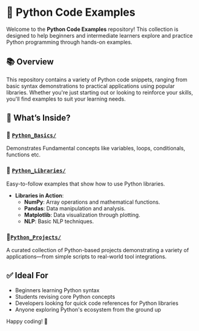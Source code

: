 # 🐍 Python Code Examples

Welcome to the **Python Code Examples** repository! This collection is designed to help beginners and intermediate learners explore and practice Python programming through hands-on examples.

## 📚 Overview

This repository contains a variety of Python code snippets, ranging from basic syntax demonstrations to practical applications using popular libraries. Whether you're just starting out or looking to reinforce your skills, you'll find examples to suit your learning needs.


## 📌 What’s Inside?

### 🔸 [`Python_Basics/`](https://github.com/AryanKarumuri/Python/tree/main/Python_Basics)
Demonstrates Fundamental concepts like variables, loops, conditionals, functions etc.

### 🔹 [`Python_Libraries/`](https://github.com/AryanKarumuri/Python/tree/main/Python_Libraries)
Easy-to-follow examples that show how to use Python libraries.
- **Libraries in Action**:
  - **NumPy**: Array operations and mathematical functions.
  - **Pandas**: Data manipulation and analysis.
  - **Matplotlib**: Data visualization through plotting.
  - **NLP**: Basic NLP techniques.

### 🔺[`Python_Projects/`](https://github.com/AryanKarumuri/Python/tree/main/Python_Projects)
A curated collection of Python-based projects demonstrating a variety of applications—from simple scripts to real-world tool integrations.

## ✅ Ideal For

- Beginners learning Python syntax
- Students revising core Python concepts
- Developers looking for quick code references for Python libraries
- Anyone exploring Python's ecosystem from the ground up


Happy coding! 🚀
